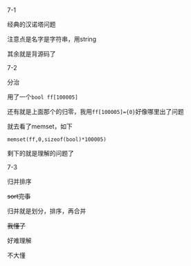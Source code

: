 7-1

经典的汉诺塔问题

注意点是名字是字符串，用string

其余就是背源码了



7-2

分治

用了一个`bool ff[100005]`

还有就是上面那个的归零，我用`ff[100005]={0}`好像哪里出了问题

就去看了memset，如下

`memset(ff,0,sizeof(bool)*100005)`

剩下的就是理解的问题了



7-3

归并排序

~~sort完事~~

归并就是划分，排序，再合并

~~我懂了~~

好难理解

不大懂



